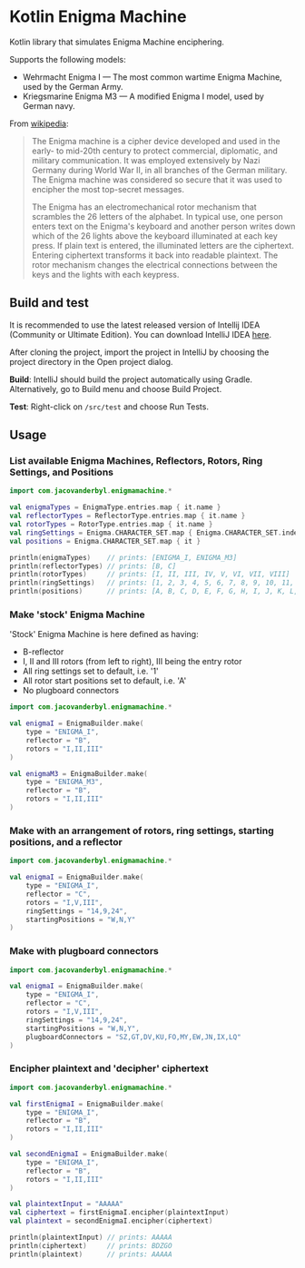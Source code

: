 # Kotlin Enigma Machine
Kotlin library that simulates Enigma Machine enciphering.

Supports the following models:
* Wehrmacht Enigma I — The most common wartime Enigma Machine, used by the German Army.
* Kriegsmarine Enigma M3 — A modified Enigma I model, used by German navy.

From [wikipedia](https://en.wikipedia.org/wiki/Enigma_machine):
> The Enigma machine is a cipher device developed and used in the early- to mid-20th century to protect commercial,
> diplomatic, and military communication. It was employed extensively by Nazi Germany during World War II, in all
> branches of the German military. The Enigma machine was considered so secure that it was used to encipher the most
> top-secret messages.
>
> The Enigma has an electromechanical rotor mechanism that scrambles the 26 letters of the alphabet. In typical use,
> one person enters text on the Enigma's keyboard and another person writes down which of the 26 lights above the
> keyboard illuminated at each key press. If plain text is entered, the illuminated letters are the ciphertext.
> Entering ciphertext transforms it back into readable plaintext. The rotor mechanism changes the electrical
> connections between the keys and the lights with each keypress.

## Build and test
It is recommended to use the latest released version of Intellij IDEA (Community or Ultimate Edition).
You can download IntelliJ IDEA [here](https://www.jetbrains.com/idea/download).

After cloning the project, import the project in IntelliJ by choosing the project directory in the Open project dialog.

**Build**: IntelliJ should build the project automatically using Gradle.
Alternatively, go to Build menu and choose Build Project.

**Test**: Right-click on `/src/test` and choose Run Tests.

## Usage

### List available Enigma Machines, Reflectors, Rotors, Ring Settings, and Positions
```kotlin
import com.jacovanderbyl.enigmamachine.*

val enigmaTypes = EnigmaType.entries.map { it.name }
val reflectorTypes = ReflectorType.entries.map { it.name }
val rotorTypes = RotorType.entries.map { it.name }
val ringSettings = Enigma.CHARACTER_SET.map { Enigma.CHARACTER_SET.indexOf(it) + 1 }
val positions = Enigma.CHARACTER_SET.map { it }

println(enigmaTypes)    // prints: [ENIGMA_I, ENIGMA_M3]
println(reflectorTypes) // prints: [B, C]
println(rotorTypes)     // prints: [I, II, III, IV, V, VI, VII, VIII]
println(ringSettings)   // prints: [1, 2, 3, 4, 5, 6, 7, 8, 9, 10, 11, 12, 13, 14, 15, 16, 17, 18, 19, 20, 21, 22, 23, 24, 25, 26]
println(positions)      // prints: [A, B, C, D, E, F, G, H, I, J, K, L, M, N, O, P, Q, R, S, T, U, V, W, X, Y, Z]
```

### Make 'stock' Enigma Machine
'Stock' Enigma Machine is here defined as having:
* B-reflector
* I, II and III rotors (from left to right), III being the entry rotor
* All ring settings set to default, i.e. '1'
* All rotor start positions set to default, i.e. 'A'
* No plugboard connectors

```kotlin
import com.jacovanderbyl.enigmamachine.*

val enigmaI = EnigmaBuilder.make(
    type = "ENIGMA_I",
    reflector = "B",
    rotors = "I,II,III"
)

val enigmaM3 = EnigmaBuilder.make(
    type = "ENIGMA_M3",
    reflector = "B",
    rotors = "I,II,III"
)
```

### Make with an arrangement of rotors, ring settings, starting positions, and a reflector
```kotlin
import com.jacovanderbyl.enigmamachine.*

val enigmaI = EnigmaBuilder.make(
    type = "ENIGMA_I",
    reflector = "C",
    rotors = "I,V,III",
    ringSettings = "14,9,24",
    startingPositions = "W,N,Y"
)
```

### Make with plugboard connectors
```kotlin
import com.jacovanderbyl.enigmamachine.*

val enigmaI = EnigmaBuilder.make(
    type = "ENIGMA_I",
    reflector = "C",
    rotors = "I,V,III",
    ringSettings = "14,9,24",
    startingPositions = "W,N,Y",
    plugboardConnectors = "SZ,GT,DV,KU,FO,MY,EW,JN,IX,LQ"
)
```

### Encipher plaintext and 'decipher' ciphertext
```kotlin
import com.jacovanderbyl.enigmamachine.*

val firstEnigmaI = EnigmaBuilder.make(
    type = "ENIGMA_I",
    reflector = "B",
    rotors = "I,II,III"
)

val secondEnigmaI = EnigmaBuilder.make(
    type = "ENIGMA_I",
    reflector = "B",
    rotors = "I,II,III"
)

val plaintextInput = "AAAAA"
val ciphertext = firstEnigmaI.encipher(plaintextInput)
val plaintext = secondEnigmaI.encipher(ciphertext)

println(plaintextInput) // prints: AAAAA
println(ciphertext)     // prints: BDZGO
println(plaintext)      // prints: AAAAA
```
